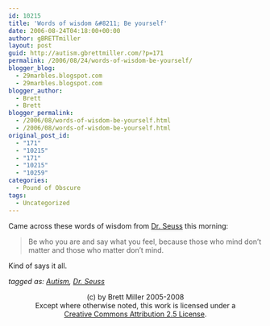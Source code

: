 ```yaml
---
id: 10215
title: 'Words of wisdom &#8211; Be yourself'
date: 2006-08-24T04:18:00+00:00
author: gBRETTmiller
layout: post
guid: http://autism.gbrettmiller.com/?p=171
permalink: /2006/08/24/words-of-wisdom-be-yourself/
blogger_blog:
  - 29marbles.blogspot.com
  - 29marbles.blogspot.com
blogger_author:
  - Brett
  - Brett
blogger_permalink:
  - /2006/08/words-of-wisdom-be-yourself.html
  - /2006/08/words-of-wisdom-be-yourself.html
original_post_id:
  - "171"
  - "10215"
  - "171"
  - "10215"
  - "10259"
categories:
  - Pound of Obscure
tags:
  - Uncategorized
---
```

Came across these words of wisdom from [Dr. Seuss](http://en.wikipedia.org/wiki/Dr._Suess "Dr. Seuss - Wikipedia, the free encyclopedia") this morning:

> Be who you are and say what you feel, because those who mind don&#8217;t matter and those who matter don&#8217;t mind.

Kind of says it all.

_tagged as: <a href="http://technorati.com/tag/autism" rel="tag">Autism</a>, <a href="http://technorati.com/tag/dr.+seuss" rel="tag">Dr. Seuss</a>_

<div class="blogger-post-footer">
  <p align="center">
    (c) by Brett Miller 2005-2008<br /> Except where otherwise noted, this work is licensed under a<br /> <a href="http://creativecommons.org/licenses/by/2.5/" rel="license">Creative Commons Attribution 2.5 License</a>.
  </p>
</div>